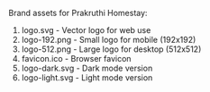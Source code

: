 Brand assets for Prakruthi Homestay:

1. logo.svg - Vector logo for web use
2. logo-192.png - Small logo for mobile (192x192)
3. logo-512.png - Large logo for desktop (512x512)
4. favicon.ico - Browser favicon
5. logo-dark.svg - Dark mode version
6. logo-light.svg - Light mode version
